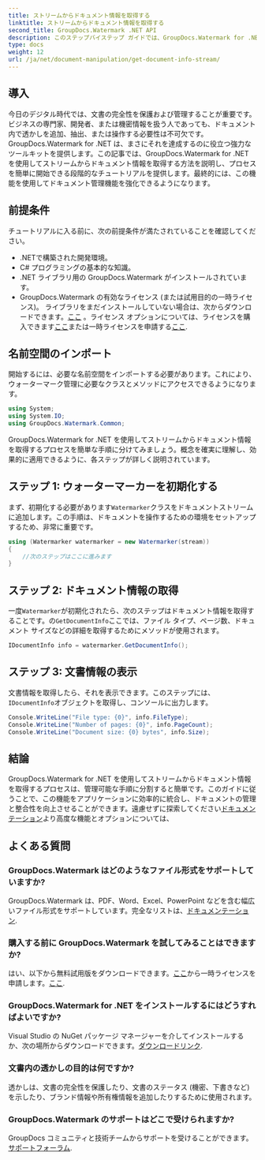 ```yaml
---
title: ストリームからドキュメント情報を取得する
linktitle: ストリームからドキュメント情報を取得する
second_title: GroupDocs.Watermark .NET API
description: このステップバイステップ ガイドでは、GroupDocs.Watermark for .NET を使用してストリームからドキュメント情報を取得する方法を学習します。ドキュメント管理機能を簡単に。
type: docs
weight: 12
url: /ja/net/document-manipulation/get-document-info-stream/
---
```

## 導入
今日のデジタル時代では、文書の完全性を保護および管理することが重要です。ビジネスの専門家、開発者、または機密情報を扱う人であっても、ドキュメント内で透かしを追加、抽出、または操作する必要性は不可欠です。 GroupDocs.Watermark for .NET は、まさにそれを達成するのに役立つ強力なツールキットを提供します。この記事では、GroupDocs.Watermark for .NET を使用してストリームからドキュメント情報を取得する方法を説明し、プロセスを簡単に開始できる段階的なチュートリアルを提供します。最終的には、この機能を使用してドキュメント管理機能を強化できるようになります。
## 前提条件
チュートリアルに入る前に、次の前提条件が満たされていることを確認してください。
- .NETで構築された開発環境。
- C# プログラミングの基本的な知識。
- .NET ライブラリ用の GroupDocs.Watermark がインストールされています。
- GroupDocs.Watermark の有効なライセンス (または試用目的の一時ライセンス)。
ライブラリをまだインストールしていない場合は、次からダウンロードできます。[ここ](https://releases.groupdocs.com/Watermark/net/) 。ライセンス オプションについては、ライセンスを購入できます[ここ](https://purchase.groupdocs.com/buy)または一時ライセンスを申請する[ここ](https://purchase.groupdocs.com/temporary-license/).
## 名前空間のインポート
開始するには、必要な名前空間をインポートする必要があります。これにより、ウォーターマーク管理に必要なクラスとメソッドにアクセスできるようになります。
```csharp
using System;
using System.IO;
using GroupDocs.Watermark.Common;
```
GroupDocs.Watermark for .NET を使用してストリームからドキュメント情報を取得するプロセスを簡単な手順に分けてみましょう。概念を確実に理解し、効果的に適用できるように、各ステップが詳しく説明されています。
## ステップ 1: ウォーターマーカーを初期化する
まず、初期化する必要があります`Watermarker`クラスをドキュメントストリームに追加します。この手順は、ドキュメントを操作するための環境をセットアップするため、非常に重要です。
```csharp
using (Watermarker watermarker = new Watermarker(stream))
{
    //次のステップはここに進みます
}
```
## ステップ 2: ドキュメント情報の取得
一度`Watermarker`が初期化されたら、次のステップはドキュメント情報を取得することです。の`GetDocumentInfo`ここでは、ファイル タイプ、ページ数、ドキュメント サイズなどの詳細を取得するためにメソッドが使用されます。
```csharp
IDocumentInfo info = watermarker.GetDocumentInfo();
```
## ステップ 3: 文書情報の表示
文書情報を取得したら、それを表示できます。このステップには、`IDocumentInfo`オブジェクトを取得し、コンソールに出力します。
```csharp
Console.WriteLine("File type: {0}", info.FileType);
Console.WriteLine("Number of pages: {0}", info.PageCount);
Console.WriteLine("Document size: {0} bytes", info.Size);
```

## 結論
 GroupDocs.Watermark for .NET を使用してストリームからドキュメント情報を取得するプロセスは、管理可能な手順に分割すると簡単です。このガイドに従うことで、この機能をアプリケーションに効率的に統合し、ドキュメントの管理と整合性を向上させることができます。遠慮せずに探索してください[ドキュメンテーション](https://reference.groupdocs.com/Watermark/net/)より高度な機能とオプションについては、
## よくある質問
### GroupDocs.Watermark はどのようなファイル形式をサポートしていますか?
 GroupDocs.Watermark は、PDF、Word、Excel、PowerPoint などを含む幅広いファイル形式をサポートしています。完全なリストは、[ドキュメンテーション](https://reference.groupdocs.com/Watermark/net/).
### 購入する前に GroupDocs.Watermark を試してみることはできますか?
はい、以下から無料試用版をダウンロードできます。[ここ](https://releases.groupdocs.com/)から一時ライセンスを申請します。[ここ](https://purchase.groupdocs.com/temporary-license/).
### GroupDocs.Watermark for .NET をインストールするにはどうすればよいですか?
 Visual Studio の NuGet パッケージ マネージャーを介してインストールするか、次の場所からダウンロードできます。[ダウンロードリンク](https://releases.groupdocs.com/Watermark/net/).
### 文書内の透かしの目的は何ですか?
透かしは、文書の完全性を保護したり、文書のステータス (機密、下書きなど) を示したり、ブランド情報や所有権情報を追加したりするために使用されます。
### GroupDocs.Watermark のサポートはどこで受けられますか?
 GroupDocs コミュニティと技術チームからサポートを受けることができます。[サポートフォーラム](https://forum.groupdocs.com/c/watermark/19).